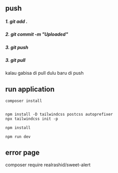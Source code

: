 ## push

<h5>1. git add .</h5>
<h5>2. git commit -m "Uploaded"</h5>  
<h5>3. git push</h5> 
<h5>3. git pull</h5> 

kalau gabisa di pull dulu baru di push

## run application

```
composer install

```

```

npm install -D tailwindcss postcss autoprefixer
npx tailwindcss init -p

```

```
npm install

```

```
npm run dev

```

## error page
composer require realrashid/sweet-alert
